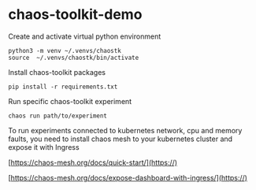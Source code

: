 # chaos-toolkit-demo

Create and activate virtual python environment

```
python3 -m venv ~/.venvs/chaostk
source  ~/.venvs/chaostk/bin/activate
```

Install chaos-toolkit packages

```
pip install -r requirements.txt
```

Run specific chaos-toolkit experiment

```
chaos run path/to/experiment
```

To run experiments connected to kubernetes network, cpu and memory faults, you need to install chaos mesh to your kubernetes cluster and expose it with Ingress

[https://chaos-mesh.org/docs/quick-start/](https://)

[https://chaos-mesh.org/docs/expose-dashboard-with-ingress/](https://)
